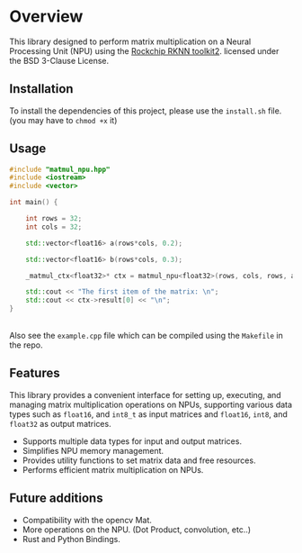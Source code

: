 # Overview

This library designed to perform matrix multiplication on a Neural Processing Unit (NPU) using the [Rockchip RKNN toolkit2](https://github.com/airockchip/rknn-toolkit2). licensed under the BSD 3-Clause License.

## Installation
  To install the dependencies of this project, please use the `install.sh` file.
  (you may have to `chmod +x` it)

## Usage
```c++
#include "matmul_npu.hpp"
#include <iostream>
#include <vector>

int main() {

    int rows = 32;
    int cols = 32;

    std::vector<float16> a(rows*cols, 0.2);

    std::vector<float16> b(rows*cols, 0.3);

    _matmul_ctx<float32>* ctx = matmul_npu<float32>(rows, cols, rows, a.data(), b.data());

    std::cout << "The first item of the matrix: \n";
    std::cout << ctx->result[0] << "\n";
}
```

<br> Also see the `example.cpp` file which can be compiled using the `Makefile` in the repo. <br>


## Features

This library provides a convenient interface for setting up, executing, and managing matrix multiplication operations on NPUs,
supporting various data types such as `float16`, and `int8_t` as input matrices and `float16`, `int8`, and `float32` as output matrices.

- Supports multiple data types for input and output matrices.
- Simplifies NPU memory management.
- Provides utility functions to set matrix data and free resources.
- Performs efficient matrix multiplication on NPUs.

## Future additions 
  - Compatibility with the opencv Mat.
  - More operations on the NPU. (Dot Product, convolution, etc..)
  - Rust and Python Bindings.
